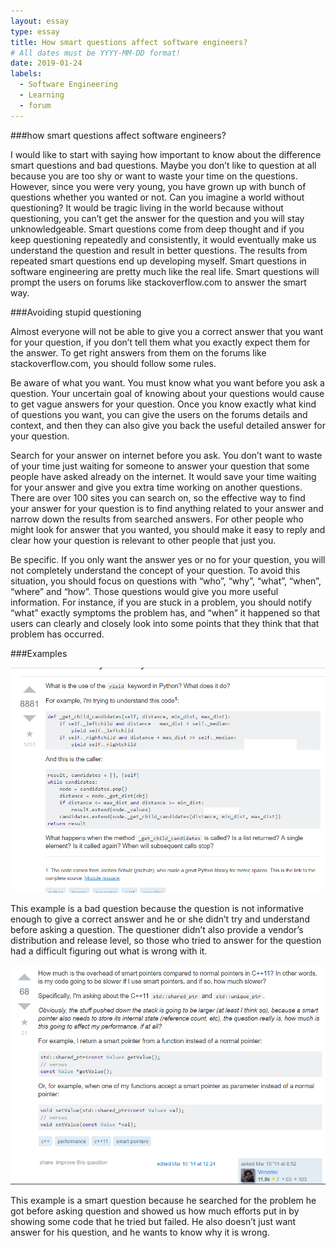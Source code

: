 ```yaml
---
layout: essay
type: essay
title: How smart questions affect software engineers?
# All dates must be YYYY-MM-DD format!
date: 2019-01-24
labels:
  - Software Engineering
  - Learning
  - forum
---
```



###how smart questions affect software engineers?

I would like to start with saying how important to know about the difference smart questions and bad questions. 
Maybe you don’t like to question at all because you are too shy or want to waste your time on the questions.
However, since you were very young, you have grown up with bunch of questions whether you wanted or not. 
Can you imagine a world without questioning? It would be tragic living in the world because without questioning,
you can’t get the answer for the question and you will stay unknowledgeable. 
Smart questions come from deep thought and if you keep questioning repeatedly and consistently,
it would eventually make us understand the question and result in better questions.
The results from repeated smart questions end up developing myself. 
Smart questions in software engineering are pretty much like the real life. 
Smart questions will prompt the users on forums like stackoverflow.com to answer the smart way. 

###Avoiding stupid questioning 

Almost everyone will not be able to give you a correct answer that you want for your question,
if you don’t tell them what you exactly expect them for the answer. 
To get right answers from them on the forums like stackoverflow.com, you should follow some rules. 

Be aware of what you want. You must know what you want before you ask a question. 
Your uncertain goal of knowing about your questions would cause to get vague answers for your question.
Once you know exactly what kind of questions you want, you can give the users on the forums details and context, 
and then they can also give you back the useful detailed answer for your question. 

Search for your answer on internet before you ask. 
You don’t want to waste of your time just waiting for someone to answer your question that some people have asked 
already on the internet. It would save your time waiting for your answer and give you extra time working on another questions. 
There are over 100 sites you can search on, 
so the effective way to find your answer for your question is to find anything related to your answer
and narrow down the results from searched answers. For other people who might look for answer that you wanted, 
you should make it easy to reply and clear how your question is relevant to other people that just you.

Be specific.  If you only want the answer yes or no for your question, 
you will not completely understand the concept of your question. To avoid this situation, 
you should focus on questions with “who”, “why”, “what”, “when”, “where” and “how”. 
Those questions would give you more useful information. For instance, if you are stuck in a problem, 
you should notify “what” exactly symptoms the problem has, 
and “when” it happened so that users can clearly and closely look into some points that they think that that problem has occurred.

###Examples
</p>

<a href="https://stackoverflow.com/questions/231767/what-does-the-yield-keyword-do/231855#231855">
<img  class="ui centered huge image" src="../images/bad.png">
</a>

This example is a bad question because the question is not informative enough to give a correct answer and 
he or she didn’t try and understand before asking a question. 
The questioner didn’t also provide a vendor’s distribution and release level, 
so those who tried to answer for the question had a difficult figuring out what is wrong with it. 

</p>

<a href="https://stackoverflow.com/questions/22295665/how-much-is-the-overhead-of-smart-pointers-compared-to-normal-pointers-in-c">
<img  class="ui centered huge image" src="../images/good.png">
</a>

This example is a smart question because he searched for the problem he got before asking question and 
showed us how much efforts put in by showing some code that he tried but failed. 
He also doesn’t just want answer for his question, and he wants to know why it is wrong. 
